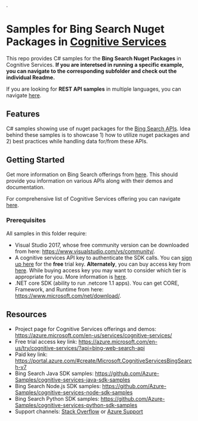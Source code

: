 . 
# Samples for Bing Search Nuget Packages in [Cognitive Services](https://azure.microsoft.com/en-us/services/cognitive-services/directory/search/)

This repo provides C# samples for the **Bing Search Nuget Packages** in Cognitive Services. 
**If you are interetsed in running a specific example, you can navigate to the corresponding subfolder and check out the individual Readme.**

If you are looking for **REST API samples** in multiple languages, you can navigate [here](https://github.com/Azure-Samples/cognitive-services-REST-api-samples).

## Features

C# samples showing use of nuget packages for the [Bing Search APIs](https://azure.microsoft.com/en-us/services/cognitive-services/directory/search/).
Idea behind these samples is to showcase 1) how to utilize nuget packages and 2) best practices while handling data for/from these APIs.

## Getting Started

Get more information on Bing Search offerings from [here](https://azure.microsoft.com/en-us/services/cognitive-services/directory/search/).
This should provide you information on various APIs along with their demos and documentation.

For comprehensive list of Cognitive Services offering you can navigate [here](https://azure.microsoft.com/en-us/services/cognitive-services/).

### Prerequisites

All samples in this folder require:

- Visual Studio 2017, whose free community version can be downloaded from here: https://www.visualstudio.com/vs/community/.
- A cognitive services API key to authenticate the SDK calls. You can [sign up here](https://azure.microsoft.com/en-us/try/cognitive-services/?api=bing-web-search-api) for the **free** trial key. **Alternately**, you can buy access key from [here](https://portal.azure.com/#create/Microsoft.CognitiveServicesBingSearch-v7). While buying access key you may want to consider which tier is appropriate for you. More information is [here](https://azure.microsoft.com/en-us/pricing/details/cognitive-services/search-api/web/). 
- .NET core SDK (ability to run .netcore 1.1 apps). You can get CORE, Framework, and Runtime from here: https://www.microsoft.com/net/download/.

## Resources

- Project page for Cognitive Services offerings and demos: https://azure.microsoft.com/en-us/services/cognitive-services/
- Free trial access key link: https://azure.microsoft.com/en-us/try/cognitive-services/?api=bing-web-search-api
- Paid key link: https://portal.azure.com/#create/Microsoft.CognitiveServicesBingSearch-v7
- Bing Search Java SDK samples: https://github.com/Azure-Samples/cognitive-services-java-sdk-samples
- Bing Search Node.js SDK samples: https://github.com/Azure-Samples/cognitive-services-node-sdk-samples
- Bing Search Python SDK samples: https://github.com/Azure-Samples/cognitive-services-python-sdk-samples
- Support channels: [Stack Overflow](https://stackoverflow.com/questions/tagged/bing-search) or [Azure Support](https://azure.microsoft.com/en-us/support/options/)
